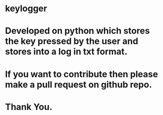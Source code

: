 # keylogger
# Developed on python which stores the key pressed by the user and stores into a log in txt format.
# If you want to contribute then please make a pull request on github repo.
# Thank You.
